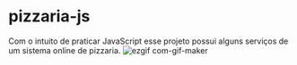 # pizzaria-js
Com o intuito de praticar JavaScript esse projeto possui alguns serviços de um sistema online de pizzaria. 
![ezgif com-gif-maker](https://user-images.githubusercontent.com/33363507/125972188-15dd0c42-6e8b-4dcd-b7d2-675f7f089364.gif)
